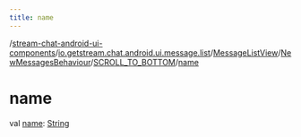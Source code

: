 ```yaml
---
title: name
---
```

/[stream-chat-android-ui-components](../../../../index.md)/[io.getstream.chat.android.ui.message.list](../../../index.md)/[MessageListView](../../index.md)/[NewMessagesBehaviour](../index.md)/[SCROLL_TO_BOTTOM](index.md)/[name](name.md)  
  
  
  
# name  
val [name](name.md): [String](https://kotlinlang.org/api/latest/jvm/stdlib/kotlin/-string/index.html)
